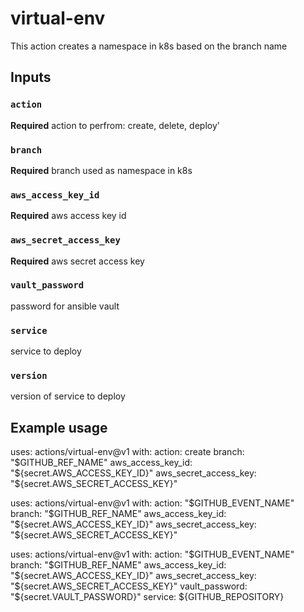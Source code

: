 # virtual-env

This action creates a namespace in k8s based on the branch name

## Inputs

### `action`

**Required** action to perfrom: create, delete, deploy'

### `branch`

**Required** branch used as namespace in k8s

### `aws_access_key_id`

**Required** aws access key id

### `aws_secret_access_key`

**Required** aws secret access key

### `vault_password`

password for ansible vault

### `service`

service to deploy

### `version`

version of service to deploy

## Example usage

uses: actions/virtual-env@v1
with:
  action: create
  branch: "$GITHUB_REF_NAME"
  aws_access_key_id: "${secret.AWS_ACCESS_KEY_ID}"
  aws_secret_access_key: "${secret.AWS_SECRET_ACCESS_KEY}"


uses: actions/virtual-env@v1
with:
  action: "$GITHUB_EVENT_NAME"
  branch: "$GITHUB_REF_NAME"
  aws_access_key_id: "${secret.AWS_ACCESS_KEY_ID}"
  aws_secret_access_key: "${secret.AWS_SECRET_ACCESS_KEY}"

uses: actions/virtual-env@v1
with:
  action: "$GITHUB_EVENT_NAME"
  branch: "$GITHUB_REF_NAME"
  aws_access_key_id: "${secret.AWS_ACCESS_KEY_ID}"
  aws_secret_access_key: "${secret.AWS_SECRET_ACCESS_KEY}"
  vault_password: "${secret.VAULT_PASSWORD}"
  service: ${GITHUB_REPOSITORY}
  
